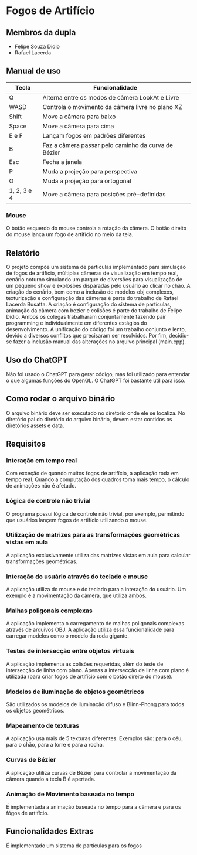 # Fogos de Artifício




## Membros da dupla

- Felipe Souza Didio
- Rafael Lacerda

## Manual de uso

Tecla | Funcionalidade
----- | ------
Q | Alterna entre os modos de câmera LookAt e Livre
WASD | Controla o movimento da câmera livre no plano XZ
Shift | Move a câmera para baixo
Space | Move a câmera para cima
E e F | Lançam fogos em padrões diferentes
B | Faz a câmera passar pelo caminho da curva de Bézier
Esc | Fecha a janela
P | Muda a projeção para perspectiva
O | Muda a projeção para ortogonal
1, 2, 3 e 4 | Move a câmera para posições pré-definidas

### Mouse

O botão esquerdo do mouse controla a rotação da câmera. O botão direito do mouse lança um fogo de artifício no meio da tela.

## Relatório

O projeto compõe um sistema de partículas implementado para simulação de fogos de artifício, múltiplas câmeras de visualização em tempo real, cenário noturno simulando um parque de diversões para visualização de um pequeno show e explosões disparadas pelo usuário ao clicar no chão. A criação do cenário, bem como a inclusão de modelos obj complexos, texturização e configuração das câmeras é parte do trabalho de Rafael Lacerda Busatta. A criação é configuração do sistema de partículas, animação da câmera com bezier e colisões é parte do trabalho de Felipe Didio. Ambos os colegas trabalharam conjuntamente fazendo pair programming e individualmente em diferentes estágios do desenvolvimento. A unificação do código foi um trabalho conjunto e lento, devido a diversos conflitos que precisaram ser resolvidos. Por fim, decidiu-se fazer a inclusão manual das alterações no arquivo principal (main.cpp).

## Uso do ChatGPT

Não foi usado o ChatGPT para gerar código, mas foi utilizado para entendar o que algumas funções do OpenGL. O ChatGPT foi bastante útil para isso.

## Como rodar o arquivo binário

O arquivo binário deve ser executado no diretório onde ele se localiza. No diretório pai do diretório do arquivo binário, devem estar contidos os diretórios assets e data.

## Requisitos

### Interação em tempo real

Com exceção de quando muitos fogos de artifício, a aplicação roda em tempo real. Quando a computação dos quadros toma mais tempo, o cálculo de animações não é afetado.

### Lógica de controle não trivial

O programa possui lógica de controle não trivial, por exemplo, permitindo que usuários lançem fogos de artifício utilizando o mouse.

### Utilização de matrizes para as transformações geométricas vistas em aula

A aplicação exclusivamente utiliza das matrizes vistas em aula para calcular transformações geométricas.

### Interação do usuário através do teclado e mouse

A aplicação utiliza do mouse e do teclado para a interação do usuário. Um exemplo é a movimentação da câmera, que utiliza ambos.

### Malhas poligonais complexas

A aplicação implementa o carregamento de malhas poligonais complexas através de arquivos OBJ. A aplicação utiliza essa funcionalidade para carregar modelos como o modelo da roda gigante.

### Testes de intersecção entre objetos virtuais

A aplicação implementa as colisões requeridas, além do teste de intersecção de linha com plano. Apenas a intersecção de linha com plano é utilizada (para criar fogos de artifício com o botão direito do mouse).

### Modelos de iluminação de objetos geométricos

São utilizados os modelos de iluminação difuso e Blinn-Phong para todos os objetos geométricos.

### Mapeamento de texturas

A aplicação usa mais de 5 texturas diferentes. Exemplos são: para o céu, para o chão, para a torre e para a rocha.

### Curvas de Bézier

A aplicação utiliza curvas de Bézier para controlar a movimentação da câmera quando a tecla B é apertada.

### Animação de Movimento baseada no tempo

É implementada a animação baseada no tempo para a câmera e para os fógos de artifício.

## Funcionalidades Extras

É implementado um sistema de partículas para os fogos


